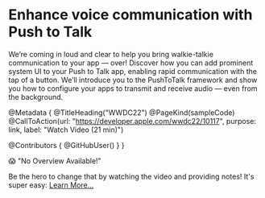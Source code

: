 # Enhance voice communication with Push to Talk

We’re coming in loud and clear to help you bring walkie-talkie communication to your app — over! Discover how you can add prominent system UI to your Push to Talk app, enabling rapid communication with the tap of a button. We’ll introduce you to the PushToTalk framework and show you how to configure your apps to transmit and receive audio — even from the background.

@Metadata {
   @TitleHeading("WWDC22")
   @PageKind(sampleCode)
   @CallToAction(url: "https://developer.apple.com/wwdc22/10117", purpose: link, label: "Watch Video (21 min)")

   @Contributors {
      @GitHubUser(<replace this with your GitHub handle>)
   }
}

😱 "No Overview Available!"

Be the hero to change that by watching the video and providing notes! It's super easy:
 [Learn More…](https://wwdcnotes.github.io/WWDCNotes/documentation/wwdcnotes/contributing)
